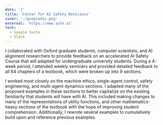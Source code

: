 ```yaml
---
date: '1'
title: 'Center for AI Safety Revisions'
cover: './googledoc.png'
external: 'https://www.safe.ai'
tech:
  - Google Suite
  - Slack
---
```


I collaborated with Oxford graduate students, computer scientists, and AI alignment researchers to provide feedback on an accelerated AI Safety Course that will adapted for undergraduate university students. During a 4-week period, I attended weekly seminars and provided detailed feedback to all 64 chapters of a textbook, which were broken up into 9 sections.

I worked most closely on the machine ethics, single-agent control, safety engineering, and multi-agent dynamics sections. I adapted many of the proposed examples in these sections to better capitalize on the existing familiarity that students will have with AI. This included making changes to many of the representations of utility functions, and other mathematics-heavy sections of the textbook with the hope of improving student comprehension. Additionally, I rewrote several examples to cumulatively build upon and reference previous examples.
